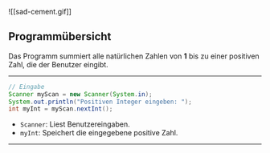 ![[sad-cement.gif]]

## Programmübersicht
Das Programm summiert alle natürlichen Zahlen von **1** bis zu einer positiven Zahl, die der Benutzer eingibt.

---

```java
// Eingabe
Scanner myScan = new Scanner(System.in);
System.out.println("Positiven Integer eingeben: ");
int myInt = myScan.nextInt();
```
- `Scanner`: Liest Benutzereingaben.
- `myInt`: Speichert die eingegebene positive Zahl.

---


